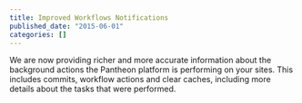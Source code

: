 ```yaml
---
title: Improved Workflows Notifications
published_date: "2015-06-01"
categories: []
---
```

We are now providing richer and more accurate information about the background actions the Pantheon platform is performing on your sites.  This includes commits, workflow actions and clear caches, including more details about the tasks that were performed.
